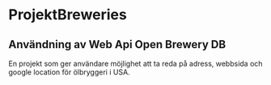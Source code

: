 # ProjektBreweries
## Användning av Web Api Open Brewery DB
En projekt som ger användare möjlighet att ta reda på adress, webbsida och google location för ölbryggeri i USA.
